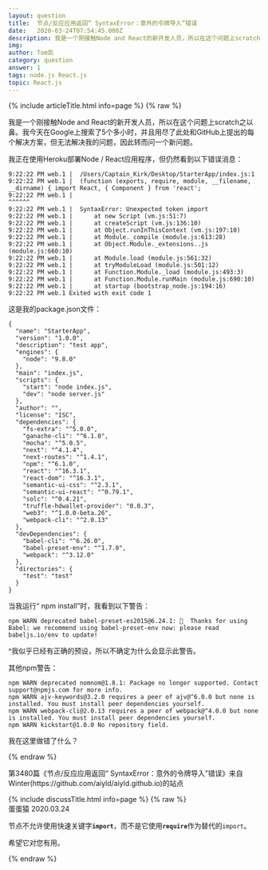 ```yaml
---
layout: question
title:  节点/反应应用返回“ SyntaxError：意外的令牌导入”错误
date:   2020-03-24T07:54:45.000Z
description: 我是一个刚接触Node and React的新开发人员，所以在这个问题上scratch之以鼻。我今天在Google上搜索了5个多小时，并且用尽了此处和Gi...
img: 
author: Tom凯
category: question
answer: 1
tags: node.js React.js
topic: React.js
---
```

<div class="article-root">
  <div class="article">
    {% include articleTitle.html info=page %}
    {% raw %}
    <div class="article-content"><p><font style="vertical-align: inherit;"><font style="vertical-align: inherit;">我是一个刚接触Node and React的新开发人员，所以在这个问题上scratch之以鼻。</font><font style="vertical-align: inherit;">我今天在Google上搜索了5个多小时，并且用尽了此处和GitHub上提出的每个解决方案，但无法解决我的问题，因此转而问一个新问题。  </font></font></p>

<p><font style="vertical-align: inherit;"><font style="vertical-align: inherit;">我正在使用Heroku部署Node / React应用程序，但仍然看到以下错误消息： </font></font></p>

<pre><code>9:22:22 PM web.1 |  /Users/Captain_Kirk/Desktop/StarterApp/index.js:1<font></font>
9:22:22 PM web.1 |  (function (exports, require, module, __filename, __dirname) { import React, { Component } from 'react';<font></font>
9:22:22 PM web.1 |                                                                ^^^^^^<font></font>
9:22:22 PM web.1 |  SyntaxError: Unexpected token import<font></font>
9:22:22 PM web.1 |      at new Script (vm.js:51:7)<font></font>
9:22:22 PM web.1 |      at createScript (vm.js:136:10)<font></font>
9:22:22 PM web.1 |      at Object.runInThisContext (vm.js:197:10)<font></font>
9:22:22 PM web.1 |      at Module._compile (module.js:613:28)<font></font>
9:22:22 PM web.1 |      at Object.Module._extensions..js (module.js:660:10)<font></font>
9:22:22 PM web.1 |      at Module.load (module.js:561:32)<font></font>
9:22:22 PM web.1 |      at tryModuleLoad (module.js:501:12)<font></font>
9:22:22 PM web.1 |      at Function.Module._load (module.js:493:3)<font></font>
9:22:22 PM web.1 |      at Function.Module.runMain (module.js:690:10)<font></font>
9:22:22 PM web.1 |      at startup (bootstrap_node.js:194:16)<font></font>
9:22:22 PM web.1 Exited with exit code 1<font></font>
</code></pre>

<p><font style="vertical-align: inherit;"><font style="vertical-align: inherit;">这是我的package.json文件： </font></font></p>

<pre><code>{<font></font>
  "name": "StarterApp",<font></font>
  "version": "1.0.0",<font></font>
  "description": "test app",<font></font>
  "engines": {<font></font>
    "node": "9.8.0"<font></font>
  },<font></font>
  "main": "index.js",<font></font>
  "scripts": {<font></font>
    "start": "node index.js",<font></font>
    "dev": "node server.js"<font></font>
  },<font></font>
  "author": "",<font></font>
  "license": "ISC",<font></font>
  "dependencies": {<font></font>
    "fs-extra": "^5.0.0",<font></font>
    "ganache-cli": "^6.1.0",<font></font>
    "mocha": "^5.0.5",<font></font>
    "next": "^4.1.4",<font></font>
    "next-routes": "^1.4.1",<font></font>
    "npm": "^6.1.0",<font></font>
    "react": "^16.3.1",<font></font>
    "react-dom": "^16.3.1",<font></font>
    "semantic-ui-css": "^2.3.1",<font></font>
    "semantic-ui-react": "^0.79.1",<font></font>
    "solc": "^0.4.21",<font></font>
    "truffle-hdwallet-provider": "0.0.3",<font></font>
    "web3": "^1.0.0-beta.26",<font></font>
    "webpack-cli": "^2.0.13"<font></font>
  },<font></font>
  "devDependencies": {<font></font>
    "babel-cli": "^6.26.0",<font></font>
    "babel-preset-env": "^1.7.0",<font></font>
    "webpack": "^3.12.0"<font></font>
  },<font></font>
  "directories": {<font></font>
    "test": "test"<font></font>
  }<font></font>
}<font></font>
</code></pre>

<p><font style="vertical-align: inherit;"><font style="vertical-align: inherit;">当我运行“ npm install”时，我看到以下警告： </font></font></p>

<pre><code>npm WARN deprecated babel-preset-es2015@6.24.1: 🙌  Thanks for using Babel: we recommend using babel-preset-env now: please read babeljs.io/env to update! 
</code></pre>

<p><font style="vertical-align: inherit;"><font style="vertical-align: inherit;">^我似乎已经有正确的预设，所以不确定为什么会显示此警告。  </font></font></p>

<p><font style="vertical-align: inherit;"><font style="vertical-align: inherit;">其他npm警告： </font></font></p>

<pre><code>npm WARN deprecated nomnom@1.8.1: Package no longer supported. Contact support@npmjs.com for more info.<font></font>
npm WARN ajv-keywords@3.2.0 requires a peer of ajv@^6.0.0 but none is installed. You must install peer dependencies yourself.<font></font>
npm WARN webpack-cli@2.0.13 requires a peer of webpack@^4.0.0 but none is installed. You must install peer dependencies yourself.<font></font>
npm WARN kickstart@1.0.0 No repository field.<font></font>
</code></pre>

<p><font style="vertical-align: inherit;"><font style="vertical-align: inherit;">我在这里做错了什么？  </font></font></p></div>
    {% endraw %}
  </div>
  <p class="winter_mark">第3480篇《节点/反应应用返回“ SyntaxError：意外的令牌导入”错误》来自Winter(https://github.com/aiyld/aiyld.github.io)的站点</p>
  <div class="discuss-wrapper">
    {% include discussTitle.html info=page %}
    {% raw %}
    <div class="discuss-item">
        <div class="discuss-parent">
          <div class="discuss-meta">
            <span class="discuss-user">蛋蛋猿</span>
            <span class="discuss-time">2020.03.24</span>
          </div>
          <div class="discuss-comment"><p><font style="vertical-align: inherit;"><font style="vertical-align: inherit;">节点不允许使用快速关键字</font></font><strong><code>import</code></strong><font style="vertical-align: inherit;"><font style="vertical-align: inherit;">，而不是它使用</font></font><strong><code>require</code></strong><font style="vertical-align: inherit;"><font style="vertical-align: inherit;">作为替代的</font></font><code>import</code><font style="vertical-align: inherit;"><font style="vertical-align: inherit;">。</font></font></p>

<p><font style="vertical-align: inherit;"><font style="vertical-align: inherit;">希望它对您有用。</font></font></p></div>
        </div></div>
    {% endraw %}
  </div>
<div>

